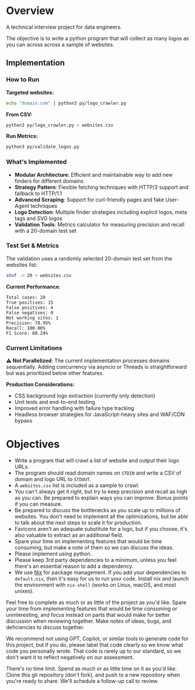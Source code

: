 # Overview

A technical interview project for data engineers.

The objective is to write a python program that will collect as many logos as you can across across a sample of websites.

## Implementation

### How to Run

**Targeted websites:**
```bash
echo "domain.com" | python3 py/logo_crawler.py
```

**From CSV:**
```bash
python3 py/logo_crawler.py < websites.csv
```

**Run Metrics:**
```bash
python3 py/validate_logos.py
```

### What's Implemented

- **Modular Architecture**: Efficient and maintainable way to add new finders for different domains
- **Strategy Pattern**: Flexible fetching techniques with HTTP/2 support and fallback to HTTP/1.1
- **Advanced Scraping**: Support for curl-friendly pages and fake User-Agent techniques
- **Logo Detection**: Multiple finder strategies including explicit logos, meta tags and SVG logos
- **Validation Tools**: Metrics calculator for measuring precision and recall with a 20-domain test set

### Test Set & Metrics

The validation uses a randomly selected 20-domain test set from the websites list:
```bash
shuf -n 20 < websites.csv
```

**Current Performance**:
```
Total cases: 20
True positives: 15
False positives: 4
False negatives: 0
Not working sites: 1
Precision: 78.95%
Recall: 100.00%
F1 Score: 88.24%
```

### Current Limitations

**⚠️ Not Parallelized**: The current implementation processes domains sequentially. Adding concurrency via asyncio or Threads is straightforward but was prioritized below other features.

**Production Considerations:**
- CSS background logo extraction (currently only detection)
- Unit tests and end-to-end testing
- Improved error handling with failure type tracking
- Headless browser strategies for JavaScript-heavy sites and WAF/CDN bypass


# Objectives

* Write a program that will crawl a list of website and output their logo URLs.
* The program should read domain names on `STDIN` and write a CSV of domain and logo URL to `STDOUT`.
* A `websites.csv` list is included as a sample to crawl.
* You can't always get it right, but try to keep precision and recall as high as you can. Be prepared to explain ways you can improve. Bonus points if you can measure.
* Be prepared to discuss the bottlenecks as you scale up to millions of websites. You don't need to implement all the optimizations, but be able to talk about the next steps to scale it for production.
* Favicons aren't an adequate substitute for a logo, but if you choose, it's also valuable to extract as an additional field.
* Spare your time on implementing features that would be time consuming, but make a note of them so we can discuss the ideas.
* Please implement using python.
* Please keep 3rd party dependencies to a minimum, unless you feel there's an essential reason to add a dependency.
* We use [Nix](https://nixos.org/nix/) for package management. If you add your dependencies to `default.nix`, then it's easy for us to run your code. Install nix and launch the environment with `nix-shell` (works on Linux, macOS, and most unixes).

Feel free to complete as much or as little of the project as you'd like. Spare your time from implementing features that would be time consuming or uninteresting, and focus instead on parts that would make for better discussion when reviewing together. Make notes of ideas, bugs, and deficiencies to discuss together.

We recommend not using GPT, Copilot, or similar tools to generate code for this project, but if you do, please label that code clearly so we know what code you personally wrote. That code is rarely up to our standard, so we don't want it to reflect negatively on our assessment.

There's no time limit. Spend as much or as little time on it as you'd like. Clone this git repository (don't fork), and push to a new repository when you're ready to share. We'll schedule a follow-up call to review.
